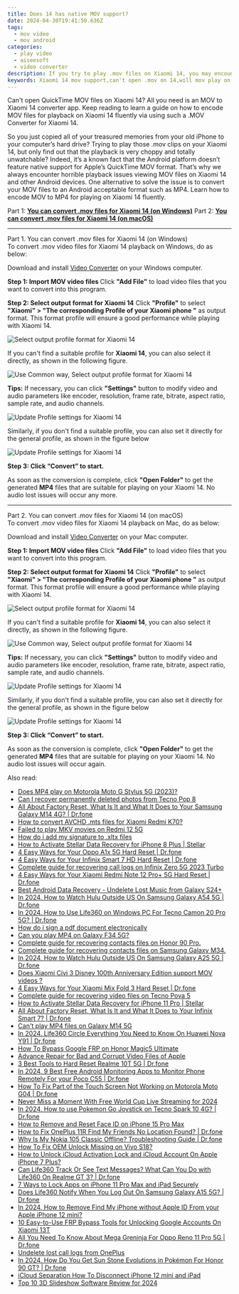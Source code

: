 ```yaml
---
title: Does 14 has native MOV support?
date: 2024-04-30T19:41:50.636Z
tags: 
  - mov video
  - mov android
categories: 
  - play video
  - aiseesoft
  - video converter
description: If you try to play .mov files on Xiaomi 14, you may encounter issues one or another. That’s because .mov files don't play well on Android devices. However, this problem can be solved via converting MOV files to MP4 format. 
keywords: Xiaomi 14 mov support,can't open .mov on 14,will mov play on Xiaomi 14,play .mov on 14,does mov play on Xiaomi ,will mov play on Xiaomi ,how to convert mov into h264 on android,mov to mp4 video converter for android,mov file not supported in Xiaomi 14,mov codec vlc android,playing mov videos on phone android,video to mov converter for android
---
```


<div class="atpl-content atpl-for-aiseesoft-video-converter play-mov-on-android">

<div class="atpl-post-description-part-1">
<div class="tpl-content-sub-paragraph-normal">
  <p>
    Can't open QuickTime MOV files on Xiaomi 14? All you need is an MOV to Xiaomi 14 converter app. Keep reading to learn a guide on how to encode MOV files for playback on Xiaomi 14 fluently via using such a .MOV Converter for Xiaomi 14.
  </p>
</div>
</div>



<div class="atpl-post-description-part-2">
<div class="tpl-content-sub-paragraph-content">
  <p>
    So you just copied all of your treasured memories from your old iPhone to your computer’s hard drive? Trying to play those .mov clips on your Xiaomi 14, but only find out that the playback is very choppy and totally unwatchable? Indeed, it’s a known fact that the Android platform doesn’t feature native support for Apple’s QuickTime MOV format. That’s why we always encounter horrible playback issues viewing MOV files on Xiaomi 14 and other Android devices. One alternative to solve the issue is to convert your MOV files to an Android acceptable format such as MP4. Learn how to encode MOV to MP4 for playing on Xiaomi 14 fluently.
  </p>
</div>
</div>

Part 1: <strong><a href="#p1">You can convert .mov files for Xiaomi 14 (on Windows)</a></strong>
Part 2: <strong><a href="#p2">You can convert .mov files for Xiaomi 14 (on macOS)</a></strong>

<!-- Part 1 -->
<a id="p1" name="p1" ></a><hr>

<div class="atpl-step-part-style">Part 1. You can convert .mov files for Xiaomi 14 (on Windows)</div>
To convert .mov video files for Xiaomi 14 playback on Windows, do as below:

Download and install <a class="atpl-step-content-a-style" href="https://tools.techidaily.com/aiseesoft-total-video-converter/" >Video Converter</a> on your Windows computer.


<strong>Step 1: Import MOV video files </strong>
Click <b>"Add File"</b> to load video files that you want to convert into this program.

<strong>Step 2: Select output format for Xiaomi 14</strong>
Click <b>"Profile"</b> to select <b>"Xiaomi" > "The corresponding Profile of your Xiaomi phone "</b> as output format. This format profile will ensure a good performance while playing with Xiaomi 14.

<img src="https://tools.techidaily.com/images/apps/aiseesoft/video-converter/devices/xiaomi/fv.mp4/win/profile.png" class="atpl-imgstyle" alt="Select output profile format for Xiaomi 14" />

If you can't find a suitable profile for **Xiaomi 14**, you can also select it directly, as shown in the following figure.

<img src="https://tools.techidaily.com/images/apps/aiseesoft/video-converter/devices/common_android/fv.mp4/win/profile.png" class="atpl-imgstyle" alt="Use Common way, Select output profile format for Xiaomi 14" />

<strong>Tips:</strong>
If necessary, you can click <b>"Settings"</b> button to modify video and audio parameters like encoder, resolution, frame rate, bitrate, aspect ratio, sample rate, and audio channels. 

<img src="https://tools.techidaily.com/images/apps/aiseesoft/video-converter/devices/xiaomi/fv.mp4/win/settings.png" class="atpl-imgstyle"  alt="Update Profile settings for Xiaomi 14" />

Similarly, if you don't find a suitable profile, you can also set it directly for the general profile, as shown in the figure below

<img src="https://tools.techidaily.com/images/apps/aiseesoft/video-converter/devices/common_android/fv.mp4/win/settings.png" class="atpl-imgstyle"  alt="Update Profile settings for Xiaomi 14" />

<strong>Step 3: Click “Convert” to start.</strong>

As soon as the conversion is complete, click <b>"Open Folder"</b> to get the generated <b>MP4</b> files that are suitable for playing on your Xiaomi 14. No audio lost issues will occur any more.

<!-- Part 2 -->
<a id="p2" name="p2"></a><hr>

<div class="atpl-step-part-style">Part 2. You can convert .mov files for Xiaomi 14 (on macOS)</div>
To convert .mov video files for Xiaomi 14 playback on Mac, do as below:

Download and install <a class="atpl-step-content-a-style" href="https://tools.techidaily.com/aiseesoft-total-video-converter/" >Video Converter</a> on your Mac computer.

<strong>Step 1: Import MOV video files </strong>
Click <b>"Add File"</b> to load video files that you want to convert into this program.

<strong>Step 2: Select output format for Xiaomi 14</strong>
Click <b>"Profile"</b> to select <b>"Xiaomi" > "The corresponding Profile of your Xiaomi phone "</b> as output format. This format profile will ensure a good performance while playing with Xiaomi 14.

<img src="https://tools.techidaily.com/images/apps/aiseesoft/video-converter/devices/xiaomi/fv.mp4/mac/profile.png" class="atpl-imgstyle" alt="Select output profile format for Xiaomi 14" />

If you can't find a suitable profile for **Xiaomi 14**, you can also select it directly, as shown in the following figure.

<img src="https://tools.techidaily.com/images/apps/aiseesoft/video-converter/devices/common_android/fv.mp4/mac/profile.png" class="atpl-imgstyle" alt="Use Common way, Select output profile format for Xiaomi 14" />

<strong>Tips:</strong>
If necessary, you can click <b>"Settings"</b> button to modify video and audio parameters like encoder, resolution, frame rate, bitrate, aspect ratio, sample rate, and audio channels. 

<img src="https://tools.techidaily.com/images/apps/aiseesoft/video-converter/devices/xiaomi/fv.mp4/mac/settings.png" class="atpl-imgstyle"  alt="Update Profile settings for Xiaomi 14" />

Similarly, if you don't find a suitable profile, you can also set it directly for the general profile, as shown in the figure below

<img src="https://tools.techidaily.com/images/apps/aiseesoft/video-converter/devices/common_android/fv.mp4/win/settings.png" class="atpl-imgstyle"  alt="Update Profile settings for Xiaomi 14" />

<strong>Step 3: Click “Convert” to start.</strong>

As soon as the conversion is complete, click <b>"Open Folder"</b> to get the generated <b>MP4</b> files that are suitable for playing on your Xiaomi 14. No audio lost issues will occur again.



<div class="atpl-post-end">
  <div class="atpl-post-device-model-description">
    
  </div>
</div>

<ins class="adsbygoogle"
     style="display:block"
     data-ad-client="ca-pub-7571918770474297"
     data-ad-slot="8358498916"
     data-ad-format="auto"
     data-full-width-responsive="true"></ins>


</div>
<ins class="adsbygoogle"
    style="display:block"
    data-ad-format="autorelaxed"
    data-ad-client="ca-pub-7571918770474297"
    data-ad-slot="1223367746"></ins>

<span class="atpl-alsoreadstyle">Also read:</span>
<div><ul>
<li><a href="https://phone-solutions.techidaily.com/does-mp4-play-on-motorola-moto-g-stylus-5g-2023-by-aiseesoft-video-converter-play-mp4-on-android/"><u>Does MP4 play on Motorola Moto G Stylus 5G (2023)?</u></a></li>
<li><a href="https://phone-solutions.techidaily.com/can-i-recover-permanently-deleted-photos-from-tecno-pop-8-by-stellar-photo-recovery-android-mobile-photo-recover/"><u>Can I recover permanently deleted photos from Tecno Pop 8</u></a></li>
<li><a href="https://phone-solutions.techidaily.com/all-about-factory-reset-what-is-it-and-what-it-does-to-your-samsung-galaxy-m14-4g-drfone-by-drfone-reset-android-reset-android/"><u>All About Factory Reset, What Is It and What It Does to Your Samsung Galaxy M14 4G? | Dr.fone</u></a></li>
<li><a href="https://phone-solutions.techidaily.com/how-to-convert-avchd-mts-files-for-xiaomi-redmi-k70-by-aiseesoft-video-converter-play-mts-on-android/"><u>How to convert AVCHD .mts files for Xiaomi Redmi K70? </u></a></li>
<li><a href="https://phone-solutions.techidaily.com/failed-to-play-mkv-movies-on-redmi-12-5g-by-aiseesoft-video-converter-play-mkv-on-android/"><u>Failed to play MKV movies on Redmi 12 5G</u></a></li>
<li><a href="https://phone-solutions.techidaily.com/how-do-i-add-my-signature-to-xltx-files-by-ldigisigner-sign-a-excel-sign-a-excel/"><u>How do i add my signature to .xltx files</u></a></li>
<li><a href="https://phone-solutions.techidaily.com/how-to-activate-stellar-data-recovery-for-iphone-8-plus-stellar-by-stellar-data-recovery-ios-iphone-data-recovery/"><u>How to Activate Stellar Data Recovery for iPhone 8 Plus | Stellar</u></a></li>
<li><a href="https://phone-solutions.techidaily.com/4-easy-ways-for-your-oppo-a1x-5g-hard-reset-drfone-by-drfone-reset-android-reset-android/"><u>4 Easy Ways for Your Oppo A1x 5G Hard Reset | Dr.fone</u></a></li>
<li><a href="https://phone-solutions.techidaily.com/4-easy-ways-for-your-infinix-smart-7-hd-hard-reset-drfone-by-drfone-reset-android-reset-android/"><u>4 Easy Ways for Your Infinix Smart 7 HD Hard Reset | Dr.fone</u></a></li>
<li><a href="https://phone-solutions.techidaily.com/complete-guide-for-recovering-call-logs-on-infinix-zero-5g-2023-turbo-by-fonelab-android-recover-call-logs/"><u>Complete guide for recovering call logs on Infinix Zero 5G 2023 Turbo</u></a></li>
<li><a href="https://phone-solutions.techidaily.com/4-easy-ways-for-your-xiaomi-redmi-note-12-proplus-5g-hard-reset-drfone-by-drfone-reset-android-reset-android/"><u>4 Easy Ways for Your Xiaomi Redmi Note 12 Pro+ 5G Hard Reset | Dr.fone</u></a></li>
<li><a href="https://phone-solutions.techidaily.com/best-android-data-recovery-undelete-lost-music-from-galaxy-s24plus-by-fonelab-android-recover-music/"><u>Best Android Data Recovery - Undelete Lost Music from Galaxy S24+</u></a></li>
<li><a href="https://phone-solutions.techidaily.com/in-2024-how-to-watch-hulu-outside-us-on-samsung-galaxy-a54-5g-drfone-by-drfone-virtual-android/"><u>In 2024, How to Watch Hulu Outside US On Samsung Galaxy A54 5G | Dr.fone</u></a></li>
<li><a href="https://phone-solutions.techidaily.com/in-2024-how-to-use-life360-on-windows-pc-for-tecno-camon-20-pro-5g-drfone-by-drfone-virtual-android/"><u>In 2024, How to Use Life360 on Windows PC For Tecno Camon 20 Pro 5G? | Dr.fone</u></a></li>
<li><a href="https://phone-solutions.techidaily.com/how-do-i-sign-a-pdf-document-electronically-by-ldigisigner-sign-a-pdf-sign-a-pdf/"><u>How do i sign a pdf document electronically</u></a></li>
<li><a href="https://phone-solutions.techidaily.com/can-you-play-mp4-on-galaxy-f34-5g-by-aiseesoft-video-converter-play-mp4-on-android/"><u>Can you play MP4 on Galaxy F34 5G?</u></a></li>
<li><a href="https://phone-solutions.techidaily.com/complete-guide-for-recovering-contacts-files-on-honor-90-pro-by-fonelab-android-recover-contacts/"><u>Complete guide for recovering contacts files on Honor 90 Pro.</u></a></li>
<li><a href="https://phone-solutions.techidaily.com/complete-guide-for-recovering-contacts-files-on-samsung-galaxy-m34-by-fonelab-android-recover-contacts/"><u>Complete guide for recovering contacts files on Samsung Galaxy M34.</u></a></li>
<li><a href="https://phone-solutions.techidaily.com/in-2024-how-to-watch-hulu-outside-us-on-samsung-galaxy-a25-5g-drfone-by-drfone-virtual-android/"><u>In 2024, How to Watch Hulu Outside US On Samsung Galaxy A25 5G | Dr.fone</u></a></li>
<li><a href="https://phone-solutions.techidaily.com/does-xiaomi-civi-3-disney-100th-anniversary-edition-support-mov-videos-by-aiseesoft-video-converter-play-mov-on-android/"><u>Does Xiaomi Civi 3 Disney 100th Anniversary Edition support MOV videos ?</u></a></li>
<li><a href="https://phone-solutions.techidaily.com/4-easy-ways-for-your-xiaomi-mix-fold-3-hard-reset-drfone-by-drfone-reset-android-reset-android/"><u>4 Easy Ways for Your Xiaomi Mix Fold 3 Hard Reset | Dr.fone</u></a></li>
<li><a href="https://phone-solutions.techidaily.com/complete-guide-for-recovering-video-files-on-tecno-pova-5-by-fonelab-android-recover-video/"><u>Complete guide for recovering video files on Tecno Pova 5</u></a></li>
<li><a href="https://phone-solutions.techidaily.com/how-to-activate-stellar-data-recovery-for-iphone-11-pro-stellar-by-stellar-data-recovery-ios-iphone-data-recovery/"><u>How to Activate Stellar Data Recovery for iPhone 11 Pro | Stellar</u></a></li>
<li><a href="https://phone-solutions.techidaily.com/all-about-factory-reset-what-is-it-and-what-it-does-to-your-infinix-smart-7-drfone-by-drfone-reset-android-reset-android/"><u>All About Factory Reset, What Is It and What It Does to Your Infinix Smart 7? | Dr.fone</u></a></li>
<li><a href="https://phone-solutions.techidaily.com/cant-play-mp4-files-on-galaxy-m14-5g-by-aiseesoft-video-converter-play-mp4-on-android/"><u>Can't play MP4 files on Galaxy M14 5G</u></a></li>
<li><a href="https://phone-solutions.techidaily.com/in-2024-life360-circle-everything-you-need-to-know-on-huawei-nova-y91-drfone-by-drfone-virtual-android/"><u>In 2024, Life360 Circle Everything You Need to Know On Huawei Nova Y91 | Dr.fone</u></a></li>
<li><a href="https://phone-solutions.techidaily.com/how-to-bypass-google-frp-on-honor-magic5-ultimate-by-drfone-android-unlock-remove-google-frp/"><u>How To Bypass Google FRP on Honor Magic5 Ultimate</u></a></li>
<li><a href="https://phone-solutions.techidaily.com/advance-repair-for-bad-and-corrupt-video-files-of-apple-by-stellar-video-repair-mobile-video-repair/"><u>Advance Repair for Bad and Corrupt Video Files of Apple</u></a></li>
<li><a href="https://phone-solutions.techidaily.com/3-best-tools-to-hard-reset-realme-10t-5g-drfone-by-drfone-reset-android-reset-android/"><u>3 Best Tools to Hard Reset Realme 10T 5G | Dr.fone</u></a></li>
<li><a href="https://android-location.techidaily.com/in-2024-9-best-free-android-monitoring-apps-to-monitor-phone-remotely-for-your-poco-c55-drfone-by-drfone-virtual/"><u>In 2024, 9 Best Free Android Monitoring Apps to Monitor Phone Remotely For your Poco C55 | Dr.fone</u></a></li>
<li><a href="https://fix-guide.techidaily.com/how-to-fix-part-of-the-touch-screen-not-working-on-motorola-moto-g04-drfone-by-drfone-fix-android-problems-fix-android-problems/"><u>How To Fix Part of the Touch Screen Not Working on Motorola Moto G04 | Dr.fone</u></a></li>
<li><a href="https://ai-live-streaming.techidaily.com/never-miss-a-moment-with-free-world-cup-live-streaming-for-2024/"><u>Never Miss a Moment With Free World Cup Live Streaming for 2024</u></a></li>
<li><a href="https://android-pokemon-go.techidaily.com/in-2024-how-to-use-pokemon-go-joystick-on-tecno-spark-10-4g-drfone-by-drfone-virtual-android/"><u>In 2024, How to use Pokemon Go Joystick on Tecno Spark 10 4G? | Dr.fone</u></a></li>
<li><a href="https://ios-unlock.techidaily.com/how-to-remove-and-reset-face-id-on-iphone-15-pro-max-by-drfone-ios/"><u>How to Remove and Reset Face ID on iPhone 15 Pro Max</u></a></li>
<li><a href="https://fake-location.techidaily.com/how-to-fix-oneplus-11r-find-my-friends-no-location-found-drfone-by-drfone-virtual-android/"><u>How to Fix OnePlus 11R Find My Friends No Location Found? | Dr.fone</u></a></li>
<li><a href="https://howto.techidaily.com/why-is-my-nokia-105-classic-offline-troubleshooting-guide-drfone-by-drfone-fix-android-problems-fix-android-problems/"><u>Why Is My Nokia 105 Classic Offline? Troubleshooting Guide | Dr.fone</u></a></li>
<li><a href="https://unlock-android.techidaily.com/how-to-fix-oem-unlock-missing-on-vivo-s18-by-drfone-android/"><u>How To Fix OEM Unlock Missing on Vivo S18?</u></a></li>
<li><a href="https://activate-lock.techidaily.com/how-to-unlock-icloud-activation-lock-and-icloud-account-on-apple-iphone-7-plus-by-drfone-ios/"><u>How to Unlock iCloud Activation Lock and iCloud Account On Apple iPhone 7 Plus?</u></a></li>
<li><a href="https://fake-location.techidaily.com/can-life360-track-or-see-text-messages-what-can-you-do-with-life360-on-realme-gt-3-drfone-by-drfone-virtual-android/"><u>Can Life360 Track Or See Text Messages? What Can You Do with Life360 On Realme GT 3? | Dr.fone</u></a></li>
<li><a href="https://ios-unlock.techidaily.com/7-ways-to-lock-apps-on-iphone-11-pro-max-and-ipad-securely-by-drfone-ios/"><u>7 Ways to Lock Apps on iPhone 11 Pro Max and iPad Securely</u></a></li>
<li><a href="https://fake-location.techidaily.com/does-life360-notify-when-you-log-out-on-samsung-galaxy-a15-5g-drfone-by-drfone-virtual-android/"><u>Does Life360 Notify When You Log Out On Samsung Galaxy A15 5G? | Dr.fone</u></a></li>
<li><a href="https://activate-lock.techidaily.com/in-2024-how-to-remove-find-my-iphone-without-apple-id-from-your-apple-iphone-12-mini-by-drfone-ios/"><u>In 2024, How to Remove Find My iPhone without Apple ID From your Apple iPhone 12 mini?</u></a></li>
<li><a href="https://unlock-android.techidaily.com/10-easy-to-use-frp-bypass-tools-for-unlocking-google-accounts-on-xiaomi-13t-by-drfone-android/"><u>10 Easy-to-Use FRP Bypass Tools for Unlocking Google Accounts On Xiaomi 13T</u></a></li>
<li><a href="https://android-pokemon-go.techidaily.com/all-you-need-to-know-about-mega-greninja-for-oppo-reno-11-pro-5g-drfone-by-drfone-virtual-android/"><u>All You Need To Know About Mega Greninja For Oppo Reno 11 Pro 5G | Dr.fone</u></a></li>
<li><a href="https://techidaily.com/undelete-lost-call-logs-from-oneplus-by-fonelab-android-recover-call-logs/"><u>Undelete lost call logs from OnePlus</u></a></li>
<li><a href="https://pokemon-go-android.techidaily.com/in-2024-how-do-you-get-sun-stone-evolutions-in-pokemon-for-honor-90-gt-drfone-by-drfone-virtual-android/"><u>In 2024, How Do You Get Sun Stone Evolutions in Pokémon For Honor 90 GT? | Dr.fone</u></a></li>
<li><a href="https://apple-account.techidaily.com/icloud-separation-how-to-disconnect-iphone-12-mini-and-ipad-by-drfone-ios/"><u>iCloud Separation How To Disconnect iPhone 12 mini and iPad</u></a></li>
<li><a href="https://ai-video-editing.techidaily.com/top-10-3d-slideshow-software-review-for-2024/"><u>Top 10 3D Slideshow Software Review for 2024</u></a></li>
</ul></div>

